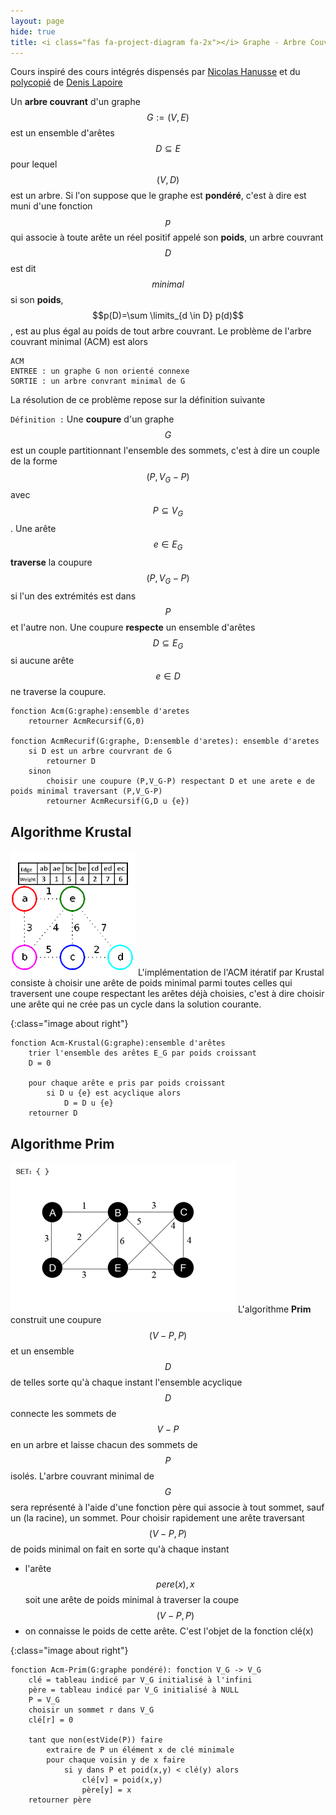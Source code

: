 ```yaml
---
layout: page
hide: true
title: <i class="fas fa-project-diagram fa-2x"></i> Graphe - Arbre Couvrant Minimal
---
```


<script type="text/javascript" async
  src="https://cdn.mathjax.org/mathjax/latest/MathJax.js?config=TeX-MML-AM_CHTML">
</script>

Cours inspiré des cours intégrés dispensés par [Nicolas
Hanusse](https://www.labri.fr/index.php?n=Annuaires.Profile&id=Hanusse_ID1084917714)
et du
[polycopié](https://moodle.bordeaux-inp.fr/pluginfile.php/51350/mod_resource/content/1/cours-graphe.pdf)
de [Denis Lapoire](https://www.labri.fr/index.php?n=Annuaires.Profile&id=Lapoire_ID1084917727)

Un **arbre couvrant** d'un graphe $$G:=(V,E)$$ est un ensemble d'arêtes $$D
\subseteq E$$ pour lequel $$(V,D)$$ est un arbre. Si l'on suppose que le graphe
est **pondéré**, c'est à dire est muni d'une fonction $$p$$ qui associe à toute
arête un réel positif appelé son **poids**, un arbre couvrant $$D$$ est dit
$$minimal$$ si son **poids**, $$p(D)=\sum \limits_{d \in D} p(d)$$, est au plus
égal au poids de tout arbre couvrant. Le problème de l'arbre couvrant minimal
(ACM) est alors
```
ACM
ENTREE : un graphe G non orienté connexe
SORTIE : un arbre convrant minimal de G
```

La résolution de ce problème repose sur la définition suivante

`Définition :` Une **coupure** d'un graphe $$G$$ est un couple partitionnant
l'ensemble des sommets, c'est à dire un couple de la forme $$(P,V_G-P)$$ avec
$$P \subseteq V_G$$. Une arête $$e \in E_G$$ **traverse** la coupure
$$(P,V_G-P)$$ si l'un des extrémités est dans $$P$$ et l'autre non. Une coupure
**respecte** un ensemble d'arêtes $$D \subseteq E_G$$ si aucune arête $$e \in
D$$ ne traverse la coupure. 

```
fonction Acm(G:graphe):ensemble d'aretes
    retourner AcmRecursif(G,0)
    
fonction AcmRecurif(G:graphe, D:ensemble d'aretes): ensemble d'aretes
    si D est un arbre courvrant de G
        retourner D
    sinon
        choisir une coupure (P,V_G-P) respectant D et une arete e de poids minimal traversant (P,V_G-P)
        retourner AcmRecursif(G,D u {e})
```

## <i class="fas fa-project-diagram"></i> Algorithme Krustal
![krustal] L'implémentation de l'ACM itératif par Krustal consiste à choisir une arête de
poids minimal parmi toutes celles qui traversent une coupe respectant les arêtes
déjà choisies, c'est à dire choisir une arête qui ne crée pas un cycle dans la
solution courante. 

[krustal]:/assets/images/graphe/krustal.gif
{:class="image about right"}

```
fonction Acm-Krustal(G:graphe):ensemble d'arêtes
    trier l'ensemble des arêtes E_G par poids croissant
    D = 0
    
    pour chaque arête e pris par poids croissant
        si D u {e} est acyclique alors
            D = D u {e}
    retourner D
```

## <i class="fas fa-project-diagram"></i> Algorithme Prim 
![prim] L'algorithme **Prim** construit une coupure $$(V-P,P)$$ et un ensemble $$D$$ de
telles sorte qu'à chaque instant l'ensemble acyclique $$D$$ connecte les sommets
de $$V-P$$ en un arbre et laisse chacun des sommets de $$P$$ isolés. L'arbre
couvrant minimal de $$G$$ sera représenté à l'aide d'une fonction père qui
associe à tout sommet, sauf un (la racine), un sommet. Pour choisir rapidement
une arête traversant $$(V-P,P)$$ de poids minimal on fait en sorte qu'à chaque
instant 
+ l'arête $${pere(x),x}$$ soit une arête de poids minimal à traverser la coupe
  $$(V-P,P)$$
+ on connaisse le poids de cette arête. C'est l'objet de la fonction clé(x)

[prim]:/assets/images/graphe/prim.gif
{:class="image about right"}

```
fonction Acm-Prim(G:graphe pondéré): fonction V_G -> V_G
    clé = tableau indicé par V_G initialisé à l'infini
    père = tableau indicé par V_G initialisé à NULL
    P = V_G
    choisir un sommet r dans V_G
    clé[r] = 0
    
    tant que non(estVide(P)) faire
        extraire de P un élément x de clé minimale
        pour chaque voisin y de x faire
            si y dans P et poid(x,y) < clé(y) alors
                clé[v] = poid(x,y)
                père[y] = x
    retourner père
```
